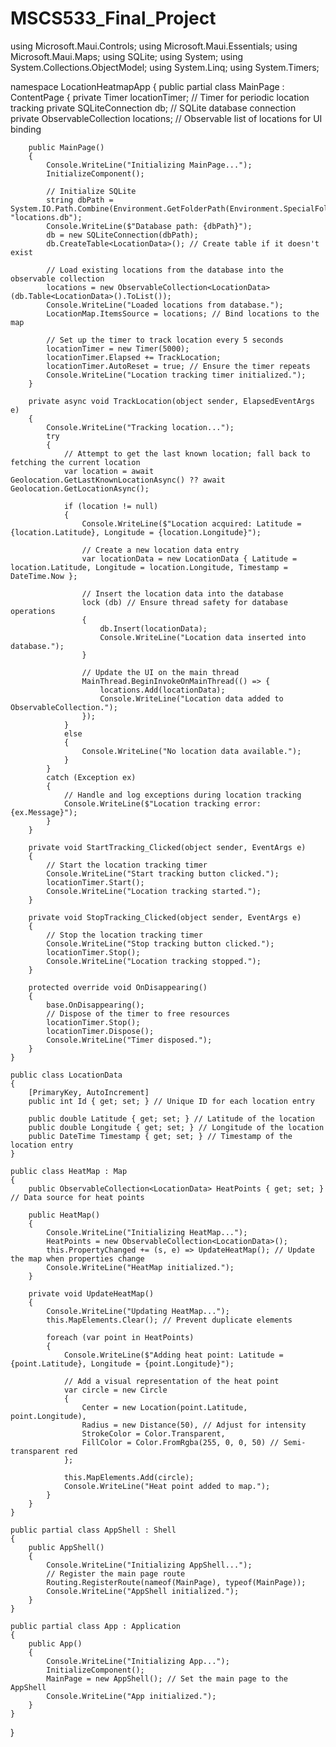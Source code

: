 # MSCS533_Final_Project


using Microsoft.Maui.Controls;
using Microsoft.Maui.Essentials;
using Microsoft.Maui.Maps;
using SQLite;
using System;
using System.Collections.ObjectModel;
using System.Linq;
using System.Timers;

namespace LocationHeatmapApp
{
    public partial class MainPage : ContentPage
    {
        private Timer locationTimer; // Timer for periodic location tracking
        private SQLiteConnection db; // SQLite database connection
        private ObservableCollection<LocationData> locations; // Observable list of locations for UI binding

        public MainPage()
        {
            Console.WriteLine("Initializing MainPage...");
            InitializeComponent();

            // Initialize SQLite
            string dbPath = System.IO.Path.Combine(Environment.GetFolderPath(Environment.SpecialFolder.LocalApplicationData), "locations.db");
            Console.WriteLine($"Database path: {dbPath}");
            db = new SQLiteConnection(dbPath);
            db.CreateTable<LocationData>(); // Create table if it doesn't exist

            // Load existing locations from the database into the observable collection
            locations = new ObservableCollection<LocationData>(db.Table<LocationData>().ToList());
            Console.WriteLine("Loaded locations from database.");
            LocationMap.ItemsSource = locations; // Bind locations to the map

            // Set up the timer to track location every 5 seconds
            locationTimer = new Timer(5000);
            locationTimer.Elapsed += TrackLocation;
            locationTimer.AutoReset = true; // Ensure the timer repeats
            Console.WriteLine("Location tracking timer initialized.");
        }

        private async void TrackLocation(object sender, ElapsedEventArgs e)
        {
            Console.WriteLine("Tracking location...");
            try
            {
                // Attempt to get the last known location; fall back to fetching the current location
                var location = await Geolocation.GetLastKnownLocationAsync() ?? await Geolocation.GetLocationAsync();

                if (location != null)
                {
                    Console.WriteLine($"Location acquired: Latitude = {location.Latitude}, Longitude = {location.Longitude}");

                    // Create a new location data entry
                    var locationData = new LocationData { Latitude = location.Latitude, Longitude = location.Longitude, Timestamp = DateTime.Now };

                    // Insert the location data into the database
                    lock (db) // Ensure thread safety for database operations
                    {
                        db.Insert(locationData);
                        Console.WriteLine("Location data inserted into database.");
                    }

                    // Update the UI on the main thread
                    MainThread.BeginInvokeOnMainThread(() => {
                        locations.Add(locationData);
                        Console.WriteLine("Location data added to ObservableCollection.");
                    });
                }
                else
                {
                    Console.WriteLine("No location data available.");
                }
            }
            catch (Exception ex)
            {
                // Handle and log exceptions during location tracking
                Console.WriteLine($"Location tracking error: {ex.Message}");
            }
        }

        private void StartTracking_Clicked(object sender, EventArgs e)
        {
            // Start the location tracking timer
            Console.WriteLine("Start tracking button clicked.");
            locationTimer.Start();
            Console.WriteLine("Location tracking started.");
        }

        private void StopTracking_Clicked(object sender, EventArgs e)
        {
            // Stop the location tracking timer
            Console.WriteLine("Stop tracking button clicked.");
            locationTimer.Stop();
            Console.WriteLine("Location tracking stopped.");
        }

        protected override void OnDisappearing()
        {
            base.OnDisappearing();
            // Dispose of the timer to free resources
            locationTimer.Stop();
            locationTimer.Dispose();
            Console.WriteLine("Timer disposed.");
        }
    }

    public class LocationData
    {
        [PrimaryKey, AutoIncrement]
        public int Id { get; set; } // Unique ID for each location entry

        public double Latitude { get; set; } // Latitude of the location
        public double Longitude { get; set; } // Longitude of the location
        public DateTime Timestamp { get; set; } // Timestamp of the location entry
    }

    public class HeatMap : Map
    {
        public ObservableCollection<LocationData> HeatPoints { get; set; } // Data source for heat points

        public HeatMap()
        {
            Console.WriteLine("Initializing HeatMap...");
            HeatPoints = new ObservableCollection<LocationData>();
            this.PropertyChanged += (s, e) => UpdateHeatMap(); // Update the map when properties change
            Console.WriteLine("HeatMap initialized.");
        }

        private void UpdateHeatMap()
        {
            Console.WriteLine("Updating HeatMap...");
            this.MapElements.Clear(); // Prevent duplicate elements

            foreach (var point in HeatPoints)
            {
                Console.WriteLine($"Adding heat point: Latitude = {point.Latitude}, Longitude = {point.Longitude}");

                // Add a visual representation of the heat point
                var circle = new Circle
                {
                    Center = new Location(point.Latitude, point.Longitude),
                    Radius = new Distance(50), // Adjust for intensity
                    StrokeColor = Color.Transparent,
                    FillColor = Color.FromRgba(255, 0, 0, 50) // Semi-transparent red
                };

                this.MapElements.Add(circle);
                Console.WriteLine("Heat point added to map.");
            }
        }
    }

    public partial class AppShell : Shell
    {
        public AppShell()
        {
            Console.WriteLine("Initializing AppShell...");
            // Register the main page route
            Routing.RegisterRoute(nameof(MainPage), typeof(MainPage));
            Console.WriteLine("AppShell initialized.");
        }
    }

    public partial class App : Application
    {
        public App()
        {
            Console.WriteLine("Initializing App...");
            InitializeComponent();
            MainPage = new AppShell(); // Set the main page to the AppShell
            Console.WriteLine("App initialized.");
        }
    }
}
